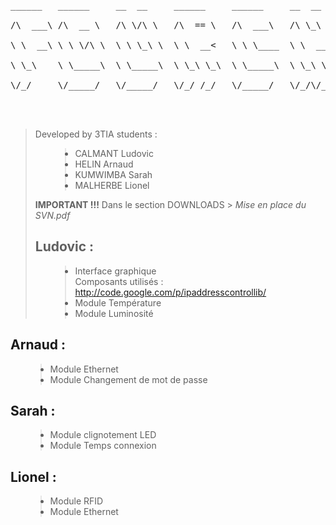 <pre>
______   ______     __  __     ______     ______     __  __     __     ______   ______<br>
/\  ___\ /\  __ \   /\ \/\ \   /\  == \   /\  ___\   /\ \_\ \   /\ \   /\  == \ /\  ___\<br>
\ \  __\ \ \ \/\ \  \ \ \_\ \  \ \  __<   \ \ \____  \ \  __ \  \ \ \  \ \  _-/ \ \___  \<br>
\ \_\    \ \_____\  \ \_____\  \ \_\ \_\  \ \_____\  \ \_\ \_\  \ \_\  \ \_\    \/\_____\<br>
\/_/     \/_____/   \/_____/   \/_/ /_/   \/_____/   \/_/\/_/   \/_/   \/_/     \/_____/<br>
<br>
</pre>

<p>
<blockquote>Developed by 3TIA students :<br>
<ul>
<blockquote><li>CALMANT Ludovic</li>
<li>HELIN Arnaud</li>
<li>KUMWIMBA Sarah</li>
<li>MALHERBE Lionel</li>
</blockquote></ul>
</p>
<p>
<b>IMPORTANT !!!</b> Dans le section DOWNLOADS > <i>Mise en place du SVN.pdf</i>
</p>
<p>
<h2>Ludovic :</h2>
<ul>
<blockquote><li>Interface graphique</li> Composants utilisés : <a href='http://code.google.com/p/ipaddresscontrollib/'>http://code.google.com/p/ipaddresscontrollib/</a>
<li>Module Température</li>
<li>Module Luminosité</li>
</ul></blockquote></blockquote>

<h2>Arnaud :</h2>
<ul>
<blockquote><li>Module Ethernet</li>
<li>Module Changement de mot de passe</li>
</ul></blockquote>

<h2>Sarah :</h2>
<ul>
<blockquote><li>Module clignotement LED</li>
<li>Module Temps connexion</li>
</ul></blockquote>

<h2>Lionel :</h2>
<ul>
<blockquote><li>Module RFID</li>
<li>Module Ethernet</li>
</ul></blockquote>

</p>